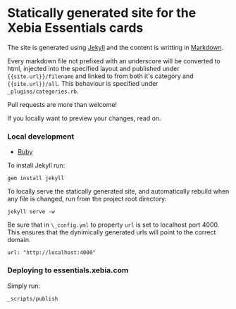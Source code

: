 # Statically generated site for the Xebia Essentials cards

The site is generated using [Jekyll](http://jekyllrb.com/) and the content is writting in [Markdown](http://daringfireball.net/projects/markdown).

Every markdown file not prefixed with an underscore will be converted to html, injected into the specified layout and published under `{{site.url}}/filename` and linked to from both it's category and `{{site.url}}/all`. This behaviour is specified under `_plugins/categories.rb`.

Pull requests are more than welcome!

If you locally want to preview your changes, read on.

### Local development

- [Ruby](https://www.ruby-lang.org/en/)

To install Jekyll run:

    gem install jekyll

To locally serve the statically generated site, and automatically rebuild when any file is changed, run from the project root directory:

    jekyll serve -w

Be sure that in `\_config.yml` to property `url` is set to localhost port 4000. This ensures that the dynimically generated urls will point to the correct domain.

    url: "http://localhost:4000"

### Deploying to essentials.xebia.com

Simply run:

    _scripts/publish
